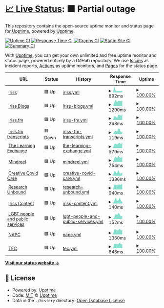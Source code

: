 # [📈 Live Status](https://upptime.github.io/upptime): <!--live status--> **🟧 Partial outage**

This repository contains the open-source uptime monitor and status page for [Upptime](https://upptime.js.org), powered by [Upptime](https://github.com/upptime/upptime).

[![Uptime CI](https://github.com/irissorg/upptime/workflows/Uptime%20CI/badge.svg)](https://github.com/upptime/upptime/actions?query=workflow%3A%22Uptime+CI%22)
[![Response Time CI](https://github.com/irissorg/upptime/workflows/Response%20Time%20CI/badge.svg)](https://github.com/upptime/upptime/actions?query=workflow%3A%22Response+Time+CI%22)
[![Graphs CI](https://github.com/irissorg/upptime/workflows/Graphs%20CI/badge.svg)](https://github.com/upptime/upptime/actions?query=workflow%3A%22Graphs+CI%22)
[![Static Site CI](https://github.com/irissorg/upptime/workflows/Static%20Site%20CI/badge.svg)](https://github.com/upptime/upptime/actions?query=workflow%3A%22Static+Site+CI%22)
[![Summary CI](https://github.com/irissorg/upptime/workflows/Summary%20CI/badge.svg)](https://github.com/upptime/upptime/actions?query=workflow%3A%22Summary+CI%22)

With [Upptime](https://upptime.js.org), you can get your own unlimited and free uptime monitor and status page, powered entirely by a GitHub repository. We use [Issues](https://github.com/upptime/upptime/issues) as incident reports, [Actions](https://github.com/upptime/upptime/actions) as uptime monitors, and [Pages](https://upptime.github.io/upptime) for the status page.

<!--start: status pages-->
<!-- This summary is generated by Upptime (https://github.com/upptime/upptime) -->
<!-- Do not edit this manually, your changes will be overwritten -->
<!-- prettier-ignore -->
| URL | Status | History | Response Time | Uptime |
| --- | ------ | ------- | ------------- | ------ |
| <img alt="" src="https://favicons.githubusercontent.com/www.iriss.org.uk" height="13"> [Iriss](https://www.iriss.org.uk) | 🟩 Up | [iriss.yml](https://github.com/irissorg/upptime/commits/HEAD/history/iriss.yml) | <details><summary><img alt="Response time graph" src="./graphs/iriss/response-time-week.png" height="20"> 892ms</summary><br><a href="https://irissorg.github.io/upptime/history/iriss"><img alt="Response time 719" src="https://img.shields.io/endpoint?url=https%3A%2F%2Fraw.githubusercontent.com%2Firissorg%2Fupptime%2FHEAD%2Fapi%2Firiss%2Fresponse-time.json"></a><br><a href="https://irissorg.github.io/upptime/history/iriss"><img alt="24-hour response time 757" src="https://img.shields.io/endpoint?url=https%3A%2F%2Fraw.githubusercontent.com%2Firissorg%2Fupptime%2FHEAD%2Fapi%2Firiss%2Fresponse-time-day.json"></a><br><a href="https://irissorg.github.io/upptime/history/iriss"><img alt="7-day response time 892" src="https://img.shields.io/endpoint?url=https%3A%2F%2Fraw.githubusercontent.com%2Firissorg%2Fupptime%2FHEAD%2Fapi%2Firiss%2Fresponse-time-week.json"></a><br><a href="https://irissorg.github.io/upptime/history/iriss"><img alt="30-day response time 701" src="https://img.shields.io/endpoint?url=https%3A%2F%2Fraw.githubusercontent.com%2Firissorg%2Fupptime%2FHEAD%2Fapi%2Firiss%2Fresponse-time-month.json"></a><br><a href="https://irissorg.github.io/upptime/history/iriss"><img alt="1-year response time 719" src="https://img.shields.io/endpoint?url=https%3A%2F%2Fraw.githubusercontent.com%2Firissorg%2Fupptime%2FHEAD%2Fapi%2Firiss%2Fresponse-time-year.json"></a></details> | <details><summary><a href="https://irissorg.github.io/upptime/history/iriss">100.00%</a></summary><a href="https://irissorg.github.io/upptime/history/iriss"><img alt="All-time uptime 100.00%" src="https://img.shields.io/endpoint?url=https%3A%2F%2Fraw.githubusercontent.com%2Firissorg%2Fupptime%2FHEAD%2Fapi%2Firiss%2Fuptime.json"></a><br><a href="https://irissorg.github.io/upptime/history/iriss"><img alt="24-hour uptime 100.00%" src="https://img.shields.io/endpoint?url=https%3A%2F%2Fraw.githubusercontent.com%2Firissorg%2Fupptime%2FHEAD%2Fapi%2Firiss%2Fuptime-day.json"></a><br><a href="https://irissorg.github.io/upptime/history/iriss"><img alt="7-day uptime 100.00%" src="https://img.shields.io/endpoint?url=https%3A%2F%2Fraw.githubusercontent.com%2Firissorg%2Fupptime%2FHEAD%2Fapi%2Firiss%2Fuptime-week.json"></a><br><a href="https://irissorg.github.io/upptime/history/iriss"><img alt="30-day uptime 100.00%" src="https://img.shields.io/endpoint?url=https%3A%2F%2Fraw.githubusercontent.com%2Firissorg%2Fupptime%2FHEAD%2Fapi%2Firiss%2Fuptime-month.json"></a><br><a href="https://irissorg.github.io/upptime/history/iriss"><img alt="1-year uptime 100.00%" src="https://img.shields.io/endpoint?url=https%3A%2F%2Fraw.githubusercontent.com%2Firissorg%2Fupptime%2FHEAD%2Fapi%2Firiss%2Fuptime-year.json"></a></details>
| <img alt="" src="https://favicons.githubusercontent.com/blogs.iriss.org.uk" height="13"> [Iriss Blogs](https://blogs.iriss.org.uk/rural-social-work-scotland) | 🟩 Up | [iriss-blogs.yml](https://github.com/irissorg/upptime/commits/HEAD/history/iriss-blogs.yml) | <details><summary><img alt="Response time graph" src="./graphs/iriss-blogs/response-time-week.png" height="20"> 1290ms</summary><br><a href="https://irissorg.github.io/upptime/history/iriss-blogs"><img alt="Response time 1300" src="https://img.shields.io/endpoint?url=https%3A%2F%2Fraw.githubusercontent.com%2Firissorg%2Fupptime%2FHEAD%2Fapi%2Firiss-blogs%2Fresponse-time.json"></a><br><a href="https://irissorg.github.io/upptime/history/iriss-blogs"><img alt="24-hour response time 1447" src="https://img.shields.io/endpoint?url=https%3A%2F%2Fraw.githubusercontent.com%2Firissorg%2Fupptime%2FHEAD%2Fapi%2Firiss-blogs%2Fresponse-time-day.json"></a><br><a href="https://irissorg.github.io/upptime/history/iriss-blogs"><img alt="7-day response time 1290" src="https://img.shields.io/endpoint?url=https%3A%2F%2Fraw.githubusercontent.com%2Firissorg%2Fupptime%2FHEAD%2Fapi%2Firiss-blogs%2Fresponse-time-week.json"></a><br><a href="https://irissorg.github.io/upptime/history/iriss-blogs"><img alt="30-day response time 1266" src="https://img.shields.io/endpoint?url=https%3A%2F%2Fraw.githubusercontent.com%2Firissorg%2Fupptime%2FHEAD%2Fapi%2Firiss-blogs%2Fresponse-time-month.json"></a><br><a href="https://irissorg.github.io/upptime/history/iriss-blogs"><img alt="1-year response time 1300" src="https://img.shields.io/endpoint?url=https%3A%2F%2Fraw.githubusercontent.com%2Firissorg%2Fupptime%2FHEAD%2Fapi%2Firiss-blogs%2Fresponse-time-year.json"></a></details> | <details><summary><a href="https://irissorg.github.io/upptime/history/iriss-blogs">100.00%</a></summary><a href="https://irissorg.github.io/upptime/history/iriss-blogs"><img alt="All-time uptime 100.00%" src="https://img.shields.io/endpoint?url=https%3A%2F%2Fraw.githubusercontent.com%2Firissorg%2Fupptime%2FHEAD%2Fapi%2Firiss-blogs%2Fuptime.json"></a><br><a href="https://irissorg.github.io/upptime/history/iriss-blogs"><img alt="24-hour uptime 100.00%" src="https://img.shields.io/endpoint?url=https%3A%2F%2Fraw.githubusercontent.com%2Firissorg%2Fupptime%2FHEAD%2Fapi%2Firiss-blogs%2Fuptime-day.json"></a><br><a href="https://irissorg.github.io/upptime/history/iriss-blogs"><img alt="7-day uptime 100.00%" src="https://img.shields.io/endpoint?url=https%3A%2F%2Fraw.githubusercontent.com%2Firissorg%2Fupptime%2FHEAD%2Fapi%2Firiss-blogs%2Fuptime-week.json"></a><br><a href="https://irissorg.github.io/upptime/history/iriss-blogs"><img alt="30-day uptime 100.00%" src="https://img.shields.io/endpoint?url=https%3A%2F%2Fraw.githubusercontent.com%2Firissorg%2Fupptime%2FHEAD%2Fapi%2Firiss-blogs%2Fuptime-month.json"></a><br><a href="https://irissorg.github.io/upptime/history/iriss-blogs"><img alt="1-year uptime 100.00%" src="https://img.shields.io/endpoint?url=https%3A%2F%2Fraw.githubusercontent.com%2Firissorg%2Fupptime%2FHEAD%2Fapi%2Firiss-blogs%2Fuptime-year.json"></a></details>
| <img alt="" src="https://favicons.githubusercontent.com/podcast.iriss.org.uk" height="13"> [Iriss.fm](https://podcast.iriss.org.uk) | 🟩 Up | [iriss-fm.yml](https://github.com/irissorg/upptime/commits/HEAD/history/iriss-fm.yml) | <details><summary><img alt="Response time graph" src="./graphs/iriss-fm/response-time-week.png" height="20"> 268ms</summary><br><a href="https://irissorg.github.io/upptime/history/iriss-fm"><img alt="Response time 272" src="https://img.shields.io/endpoint?url=https%3A%2F%2Fraw.githubusercontent.com%2Firissorg%2Fupptime%2FHEAD%2Fapi%2Firiss-fm%2Fresponse-time.json"></a><br><a href="https://irissorg.github.io/upptime/history/iriss-fm"><img alt="24-hour response time 372" src="https://img.shields.io/endpoint?url=https%3A%2F%2Fraw.githubusercontent.com%2Firissorg%2Fupptime%2FHEAD%2Fapi%2Firiss-fm%2Fresponse-time-day.json"></a><br><a href="https://irissorg.github.io/upptime/history/iriss-fm"><img alt="7-day response time 268" src="https://img.shields.io/endpoint?url=https%3A%2F%2Fraw.githubusercontent.com%2Firissorg%2Fupptime%2FHEAD%2Fapi%2Firiss-fm%2Fresponse-time-week.json"></a><br><a href="https://irissorg.github.io/upptime/history/iriss-fm"><img alt="30-day response time 247" src="https://img.shields.io/endpoint?url=https%3A%2F%2Fraw.githubusercontent.com%2Firissorg%2Fupptime%2FHEAD%2Fapi%2Firiss-fm%2Fresponse-time-month.json"></a><br><a href="https://irissorg.github.io/upptime/history/iriss-fm"><img alt="1-year response time 272" src="https://img.shields.io/endpoint?url=https%3A%2F%2Fraw.githubusercontent.com%2Firissorg%2Fupptime%2FHEAD%2Fapi%2Firiss-fm%2Fresponse-time-year.json"></a></details> | <details><summary><a href="https://irissorg.github.io/upptime/history/iriss-fm">100.00%</a></summary><a href="https://irissorg.github.io/upptime/history/iriss-fm"><img alt="All-time uptime 100.00%" src="https://img.shields.io/endpoint?url=https%3A%2F%2Fraw.githubusercontent.com%2Firissorg%2Fupptime%2FHEAD%2Fapi%2Firiss-fm%2Fuptime.json"></a><br><a href="https://irissorg.github.io/upptime/history/iriss-fm"><img alt="24-hour uptime 100.00%" src="https://img.shields.io/endpoint?url=https%3A%2F%2Fraw.githubusercontent.com%2Firissorg%2Fupptime%2FHEAD%2Fapi%2Firiss-fm%2Fuptime-day.json"></a><br><a href="https://irissorg.github.io/upptime/history/iriss-fm"><img alt="7-day uptime 100.00%" src="https://img.shields.io/endpoint?url=https%3A%2F%2Fraw.githubusercontent.com%2Firissorg%2Fupptime%2FHEAD%2Fapi%2Firiss-fm%2Fuptime-week.json"></a><br><a href="https://irissorg.github.io/upptime/history/iriss-fm"><img alt="30-day uptime 100.00%" src="https://img.shields.io/endpoint?url=https%3A%2F%2Fraw.githubusercontent.com%2Firissorg%2Fupptime%2FHEAD%2Fapi%2Firiss-fm%2Fuptime-month.json"></a><br><a href="https://irissorg.github.io/upptime/history/iriss-fm"><img alt="1-year uptime 100.00%" src="https://img.shields.io/endpoint?url=https%3A%2F%2Fraw.githubusercontent.com%2Firissorg%2Fupptime%2FHEAD%2Fapi%2Firiss-fm%2Fuptime-year.json"></a></details>
| <img alt="" src="https://favicons.githubusercontent.com/transcripts.podcast.iriss.org.uk" height="13"> [Iriss.fm transcripts](https://transcripts.podcast.iriss.org.uk) | 🟥 Down | [iriss-fm-transcripts.yml](https://github.com/irissorg/upptime/commits/HEAD/history/iriss-fm-transcripts.yml) | <details><summary><img alt="Response time graph" src="./graphs/iriss-fm-transcripts/response-time-week.png" height="20"> 119ms</summary><br><a href="https://irissorg.github.io/upptime/history/iriss-fm-transcripts"><img alt="Response time 153" src="https://img.shields.io/endpoint?url=https%3A%2F%2Fraw.githubusercontent.com%2Firissorg%2Fupptime%2FHEAD%2Fapi%2Firiss-fm-transcripts%2Fresponse-time.json"></a><br><a href="https://irissorg.github.io/upptime/history/iriss-fm-transcripts"><img alt="24-hour response time 81" src="https://img.shields.io/endpoint?url=https%3A%2F%2Fraw.githubusercontent.com%2Firissorg%2Fupptime%2FHEAD%2Fapi%2Firiss-fm-transcripts%2Fresponse-time-day.json"></a><br><a href="https://irissorg.github.io/upptime/history/iriss-fm-transcripts"><img alt="7-day response time 119" src="https://img.shields.io/endpoint?url=https%3A%2F%2Fraw.githubusercontent.com%2Firissorg%2Fupptime%2FHEAD%2Fapi%2Firiss-fm-transcripts%2Fresponse-time-week.json"></a><br><a href="https://irissorg.github.io/upptime/history/iriss-fm-transcripts"><img alt="30-day response time 168" src="https://img.shields.io/endpoint?url=https%3A%2F%2Fraw.githubusercontent.com%2Firissorg%2Fupptime%2FHEAD%2Fapi%2Firiss-fm-transcripts%2Fresponse-time-month.json"></a><br><a href="https://irissorg.github.io/upptime/history/iriss-fm-transcripts"><img alt="1-year response time 153" src="https://img.shields.io/endpoint?url=https%3A%2F%2Fraw.githubusercontent.com%2Firissorg%2Fupptime%2FHEAD%2Fapi%2Firiss-fm-transcripts%2Fresponse-time-year.json"></a></details> | <details><summary><a href="https://irissorg.github.io/upptime/history/iriss-fm-transcripts">100.00%</a></summary><a href="https://irissorg.github.io/upptime/history/iriss-fm-transcripts"><img alt="All-time uptime 100.00%" src="https://img.shields.io/endpoint?url=https%3A%2F%2Fraw.githubusercontent.com%2Firissorg%2Fupptime%2FHEAD%2Fapi%2Firiss-fm-transcripts%2Fuptime.json"></a><br><a href="https://irissorg.github.io/upptime/history/iriss-fm-transcripts"><img alt="24-hour uptime 100.00%" src="https://img.shields.io/endpoint?url=https%3A%2F%2Fraw.githubusercontent.com%2Firissorg%2Fupptime%2FHEAD%2Fapi%2Firiss-fm-transcripts%2Fuptime-day.json"></a><br><a href="https://irissorg.github.io/upptime/history/iriss-fm-transcripts"><img alt="7-day uptime 100.00%" src="https://img.shields.io/endpoint?url=https%3A%2F%2Fraw.githubusercontent.com%2Firissorg%2Fupptime%2FHEAD%2Fapi%2Firiss-fm-transcripts%2Fuptime-week.json"></a><br><a href="https://irissorg.github.io/upptime/history/iriss-fm-transcripts"><img alt="30-day uptime 100.00%" src="https://img.shields.io/endpoint?url=https%3A%2F%2Fraw.githubusercontent.com%2Firissorg%2Fupptime%2FHEAD%2Fapi%2Firiss-fm-transcripts%2Fuptime-month.json"></a><br><a href="https://irissorg.github.io/upptime/history/iriss-fm-transcripts"><img alt="1-year uptime 100.00%" src="https://img.shields.io/endpoint?url=https%3A%2F%2Fraw.githubusercontent.com%2Firissorg%2Fupptime%2FHEAD%2Fapi%2Firiss-fm-transcripts%2Fuptime-year.json"></a></details>
| <img alt="" src="https://favicons.githubusercontent.com/lx.iriss.org.uk" height="13"> [The Learning Exchange](https://lx.iriss.org.uk) | 🟩 Up | [the-learning-exchange.yml](https://github.com/irissorg/upptime/commits/HEAD/history/the-learning-exchange.yml) | <details><summary><img alt="Response time graph" src="./graphs/the-learning-exchange/response-time-week.png" height="20"> 579ms</summary><br><a href="https://irissorg.github.io/upptime/history/the-learning-exchange"><img alt="Response time 608" src="https://img.shields.io/endpoint?url=https%3A%2F%2Fraw.githubusercontent.com%2Firissorg%2Fupptime%2FHEAD%2Fapi%2Fthe-learning-exchange%2Fresponse-time.json"></a><br><a href="https://irissorg.github.io/upptime/history/the-learning-exchange"><img alt="24-hour response time 772" src="https://img.shields.io/endpoint?url=https%3A%2F%2Fraw.githubusercontent.com%2Firissorg%2Fupptime%2FHEAD%2Fapi%2Fthe-learning-exchange%2Fresponse-time-day.json"></a><br><a href="https://irissorg.github.io/upptime/history/the-learning-exchange"><img alt="7-day response time 579" src="https://img.shields.io/endpoint?url=https%3A%2F%2Fraw.githubusercontent.com%2Firissorg%2Fupptime%2FHEAD%2Fapi%2Fthe-learning-exchange%2Fresponse-time-week.json"></a><br><a href="https://irissorg.github.io/upptime/history/the-learning-exchange"><img alt="30-day response time 593" src="https://img.shields.io/endpoint?url=https%3A%2F%2Fraw.githubusercontent.com%2Firissorg%2Fupptime%2FHEAD%2Fapi%2Fthe-learning-exchange%2Fresponse-time-month.json"></a><br><a href="https://irissorg.github.io/upptime/history/the-learning-exchange"><img alt="1-year response time 608" src="https://img.shields.io/endpoint?url=https%3A%2F%2Fraw.githubusercontent.com%2Firissorg%2Fupptime%2FHEAD%2Fapi%2Fthe-learning-exchange%2Fresponse-time-year.json"></a></details> | <details><summary><a href="https://irissorg.github.io/upptime/history/the-learning-exchange">100.00%</a></summary><a href="https://irissorg.github.io/upptime/history/the-learning-exchange"><img alt="All-time uptime 100.00%" src="https://img.shields.io/endpoint?url=https%3A%2F%2Fraw.githubusercontent.com%2Firissorg%2Fupptime%2FHEAD%2Fapi%2Fthe-learning-exchange%2Fuptime.json"></a><br><a href="https://irissorg.github.io/upptime/history/the-learning-exchange"><img alt="24-hour uptime 100.00%" src="https://img.shields.io/endpoint?url=https%3A%2F%2Fraw.githubusercontent.com%2Firissorg%2Fupptime%2FHEAD%2Fapi%2Fthe-learning-exchange%2Fuptime-day.json"></a><br><a href="https://irissorg.github.io/upptime/history/the-learning-exchange"><img alt="7-day uptime 100.00%" src="https://img.shields.io/endpoint?url=https%3A%2F%2Fraw.githubusercontent.com%2Firissorg%2Fupptime%2FHEAD%2Fapi%2Fthe-learning-exchange%2Fuptime-week.json"></a><br><a href="https://irissorg.github.io/upptime/history/the-learning-exchange"><img alt="30-day uptime 100.00%" src="https://img.shields.io/endpoint?url=https%3A%2F%2Fraw.githubusercontent.com%2Firissorg%2Fupptime%2FHEAD%2Fapi%2Fthe-learning-exchange%2Fuptime-month.json"></a><br><a href="https://irissorg.github.io/upptime/history/the-learning-exchange"><img alt="1-year uptime 100.00%" src="https://img.shields.io/endpoint?url=https%3A%2F%2Fraw.githubusercontent.com%2Firissorg%2Fupptime%2FHEAD%2Fapi%2Fthe-learning-exchange%2Fuptime-year.json"></a></details>
| <img alt="" src="https://favicons.githubusercontent.com/mindreel.org.uk" height="13"> [Mindreel](https://mindreel.org.uk) | 🟩 Up | [mindreel.yml](https://github.com/irissorg/upptime/commits/HEAD/history/mindreel.yml) | <details><summary><img alt="Response time graph" src="./graphs/mindreel/response-time-week.png" height="20"> 754ms</summary><br><a href="https://irissorg.github.io/upptime/history/mindreel"><img alt="Response time 826" src="https://img.shields.io/endpoint?url=https%3A%2F%2Fraw.githubusercontent.com%2Firissorg%2Fupptime%2FHEAD%2Fapi%2Fmindreel%2Fresponse-time.json"></a><br><a href="https://irissorg.github.io/upptime/history/mindreel"><img alt="24-hour response time 894" src="https://img.shields.io/endpoint?url=https%3A%2F%2Fraw.githubusercontent.com%2Firissorg%2Fupptime%2FHEAD%2Fapi%2Fmindreel%2Fresponse-time-day.json"></a><br><a href="https://irissorg.github.io/upptime/history/mindreel"><img alt="7-day response time 754" src="https://img.shields.io/endpoint?url=https%3A%2F%2Fraw.githubusercontent.com%2Firissorg%2Fupptime%2FHEAD%2Fapi%2Fmindreel%2Fresponse-time-week.json"></a><br><a href="https://irissorg.github.io/upptime/history/mindreel"><img alt="30-day response time 810" src="https://img.shields.io/endpoint?url=https%3A%2F%2Fraw.githubusercontent.com%2Firissorg%2Fupptime%2FHEAD%2Fapi%2Fmindreel%2Fresponse-time-month.json"></a><br><a href="https://irissorg.github.io/upptime/history/mindreel"><img alt="1-year response time 826" src="https://img.shields.io/endpoint?url=https%3A%2F%2Fraw.githubusercontent.com%2Firissorg%2Fupptime%2FHEAD%2Fapi%2Fmindreel%2Fresponse-time-year.json"></a></details> | <details><summary><a href="https://irissorg.github.io/upptime/history/mindreel">100.00%</a></summary><a href="https://irissorg.github.io/upptime/history/mindreel"><img alt="All-time uptime 100.00%" src="https://img.shields.io/endpoint?url=https%3A%2F%2Fraw.githubusercontent.com%2Firissorg%2Fupptime%2FHEAD%2Fapi%2Fmindreel%2Fuptime.json"></a><br><a href="https://irissorg.github.io/upptime/history/mindreel"><img alt="24-hour uptime 100.00%" src="https://img.shields.io/endpoint?url=https%3A%2F%2Fraw.githubusercontent.com%2Firissorg%2Fupptime%2FHEAD%2Fapi%2Fmindreel%2Fuptime-day.json"></a><br><a href="https://irissorg.github.io/upptime/history/mindreel"><img alt="7-day uptime 100.00%" src="https://img.shields.io/endpoint?url=https%3A%2F%2Fraw.githubusercontent.com%2Firissorg%2Fupptime%2FHEAD%2Fapi%2Fmindreel%2Fuptime-week.json"></a><br><a href="https://irissorg.github.io/upptime/history/mindreel"><img alt="30-day uptime 100.00%" src="https://img.shields.io/endpoint?url=https%3A%2F%2Fraw.githubusercontent.com%2Firissorg%2Fupptime%2FHEAD%2Fapi%2Fmindreel%2Fuptime-month.json"></a><br><a href="https://irissorg.github.io/upptime/history/mindreel"><img alt="1-year uptime 100.00%" src="https://img.shields.io/endpoint?url=https%3A%2F%2Fraw.githubusercontent.com%2Firissorg%2Fupptime%2FHEAD%2Fapi%2Fmindreel%2Fuptime-year.json"></a></details>
| <img alt="" src="https://favicons.githubusercontent.com/www.creativecovidcare.com" height="13"> [Creative Covid Care](https://www.creativecovidcare.com) | 🟩 Up | [creative-covid-care.yml](https://github.com/irissorg/upptime/commits/HEAD/history/creative-covid-care.yml) | <details><summary><img alt="Response time graph" src="./graphs/creative-covid-care/response-time-week.png" height="20"> 1386ms</summary><br><a href="https://irissorg.github.io/upptime/history/creative-covid-care"><img alt="Response time 1148" src="https://img.shields.io/endpoint?url=https%3A%2F%2Fraw.githubusercontent.com%2Firissorg%2Fupptime%2FHEAD%2Fapi%2Fcreative-covid-care%2Fresponse-time.json"></a><br><a href="https://irissorg.github.io/upptime/history/creative-covid-care"><img alt="24-hour response time 1298" src="https://img.shields.io/endpoint?url=https%3A%2F%2Fraw.githubusercontent.com%2Firissorg%2Fupptime%2FHEAD%2Fapi%2Fcreative-covid-care%2Fresponse-time-day.json"></a><br><a href="https://irissorg.github.io/upptime/history/creative-covid-care"><img alt="7-day response time 1386" src="https://img.shields.io/endpoint?url=https%3A%2F%2Fraw.githubusercontent.com%2Firissorg%2Fupptime%2FHEAD%2Fapi%2Fcreative-covid-care%2Fresponse-time-week.json"></a><br><a href="https://irissorg.github.io/upptime/history/creative-covid-care"><img alt="30-day response time 1157" src="https://img.shields.io/endpoint?url=https%3A%2F%2Fraw.githubusercontent.com%2Firissorg%2Fupptime%2FHEAD%2Fapi%2Fcreative-covid-care%2Fresponse-time-month.json"></a><br><a href="https://irissorg.github.io/upptime/history/creative-covid-care"><img alt="1-year response time 1148" src="https://img.shields.io/endpoint?url=https%3A%2F%2Fraw.githubusercontent.com%2Firissorg%2Fupptime%2FHEAD%2Fapi%2Fcreative-covid-care%2Fresponse-time-year.json"></a></details> | <details><summary><a href="https://irissorg.github.io/upptime/history/creative-covid-care">100.00%</a></summary><a href="https://irissorg.github.io/upptime/history/creative-covid-care"><img alt="All-time uptime 100.00%" src="https://img.shields.io/endpoint?url=https%3A%2F%2Fraw.githubusercontent.com%2Firissorg%2Fupptime%2FHEAD%2Fapi%2Fcreative-covid-care%2Fuptime.json"></a><br><a href="https://irissorg.github.io/upptime/history/creative-covid-care"><img alt="24-hour uptime 100.00%" src="https://img.shields.io/endpoint?url=https%3A%2F%2Fraw.githubusercontent.com%2Firissorg%2Fupptime%2FHEAD%2Fapi%2Fcreative-covid-care%2Fuptime-day.json"></a><br><a href="https://irissorg.github.io/upptime/history/creative-covid-care"><img alt="7-day uptime 100.00%" src="https://img.shields.io/endpoint?url=https%3A%2F%2Fraw.githubusercontent.com%2Firissorg%2Fupptime%2FHEAD%2Fapi%2Fcreative-covid-care%2Fuptime-week.json"></a><br><a href="https://irissorg.github.io/upptime/history/creative-covid-care"><img alt="30-day uptime 100.00%" src="https://img.shields.io/endpoint?url=https%3A%2F%2Fraw.githubusercontent.com%2Firissorg%2Fupptime%2FHEAD%2Fapi%2Fcreative-covid-care%2Fuptime-month.json"></a><br><a href="https://irissorg.github.io/upptime/history/creative-covid-care"><img alt="1-year uptime 100.00%" src="https://img.shields.io/endpoint?url=https%3A%2F%2Fraw.githubusercontent.com%2Firissorg%2Fupptime%2FHEAD%2Fapi%2Fcreative-covid-care%2Fuptime-year.json"></a></details>
| <img alt="" src="https://favicons.githubusercontent.com/www.researchunbound.org.uk" height="13"> [Research Unbound](https://www.researchunbound.org.uk) | 🟩 Up | [research-unbound.yml](https://github.com/irissorg/upptime/commits/HEAD/history/research-unbound.yml) | <details><summary><img alt="Response time graph" src="./graphs/research-unbound/response-time-week.png" height="20"> 940ms</summary><br><a href="https://irissorg.github.io/upptime/history/research-unbound"><img alt="Response time 1099" src="https://img.shields.io/endpoint?url=https%3A%2F%2Fraw.githubusercontent.com%2Firissorg%2Fupptime%2FHEAD%2Fapi%2Fresearch-unbound%2Fresponse-time.json"></a><br><a href="https://irissorg.github.io/upptime/history/research-unbound"><img alt="24-hour response time 1123" src="https://img.shields.io/endpoint?url=https%3A%2F%2Fraw.githubusercontent.com%2Firissorg%2Fupptime%2FHEAD%2Fapi%2Fresearch-unbound%2Fresponse-time-day.json"></a><br><a href="https://irissorg.github.io/upptime/history/research-unbound"><img alt="7-day response time 940" src="https://img.shields.io/endpoint?url=https%3A%2F%2Fraw.githubusercontent.com%2Firissorg%2Fupptime%2FHEAD%2Fapi%2Fresearch-unbound%2Fresponse-time-week.json"></a><br><a href="https://irissorg.github.io/upptime/history/research-unbound"><img alt="30-day response time 1042" src="https://img.shields.io/endpoint?url=https%3A%2F%2Fraw.githubusercontent.com%2Firissorg%2Fupptime%2FHEAD%2Fapi%2Fresearch-unbound%2Fresponse-time-month.json"></a><br><a href="https://irissorg.github.io/upptime/history/research-unbound"><img alt="1-year response time 1099" src="https://img.shields.io/endpoint?url=https%3A%2F%2Fraw.githubusercontent.com%2Firissorg%2Fupptime%2FHEAD%2Fapi%2Fresearch-unbound%2Fresponse-time-year.json"></a></details> | <details><summary><a href="https://irissorg.github.io/upptime/history/research-unbound">100.00%</a></summary><a href="https://irissorg.github.io/upptime/history/research-unbound"><img alt="All-time uptime 100.00%" src="https://img.shields.io/endpoint?url=https%3A%2F%2Fraw.githubusercontent.com%2Firissorg%2Fupptime%2FHEAD%2Fapi%2Fresearch-unbound%2Fuptime.json"></a><br><a href="https://irissorg.github.io/upptime/history/research-unbound"><img alt="24-hour uptime 100.00%" src="https://img.shields.io/endpoint?url=https%3A%2F%2Fraw.githubusercontent.com%2Firissorg%2Fupptime%2FHEAD%2Fapi%2Fresearch-unbound%2Fuptime-day.json"></a><br><a href="https://irissorg.github.io/upptime/history/research-unbound"><img alt="7-day uptime 100.00%" src="https://img.shields.io/endpoint?url=https%3A%2F%2Fraw.githubusercontent.com%2Firissorg%2Fupptime%2FHEAD%2Fapi%2Fresearch-unbound%2Fuptime-week.json"></a><br><a href="https://irissorg.github.io/upptime/history/research-unbound"><img alt="30-day uptime 100.00%" src="https://img.shields.io/endpoint?url=https%3A%2F%2Fraw.githubusercontent.com%2Firissorg%2Fupptime%2FHEAD%2Fapi%2Fresearch-unbound%2Fuptime-month.json"></a><br><a href="https://irissorg.github.io/upptime/history/research-unbound"><img alt="1-year uptime 100.00%" src="https://img.shields.io/endpoint?url=https%3A%2F%2Fraw.githubusercontent.com%2Firissorg%2Fupptime%2FHEAD%2Fapi%2Fresearch-unbound%2Fuptime-year.json"></a></details>
| <img alt="" src="https://favicons.githubusercontent.com/content.iriss.org.uk" height="13"> [Iriss Content](https://content.iriss.org.uk) | 🟩 Up | [iriss-content.yml](https://github.com/irissorg/upptime/commits/HEAD/history/iriss-content.yml) | <details><summary><img alt="Response time graph" src="./graphs/iriss-content/response-time-week.png" height="20"> 140ms</summary><br><a href="https://irissorg.github.io/upptime/history/iriss-content"><img alt="Response time 168" src="https://img.shields.io/endpoint?url=https%3A%2F%2Fraw.githubusercontent.com%2Firissorg%2Fupptime%2FHEAD%2Fapi%2Firiss-content%2Fresponse-time.json"></a><br><a href="https://irissorg.github.io/upptime/history/iriss-content"><img alt="24-hour response time 72" src="https://img.shields.io/endpoint?url=https%3A%2F%2Fraw.githubusercontent.com%2Firissorg%2Fupptime%2FHEAD%2Fapi%2Firiss-content%2Fresponse-time-day.json"></a><br><a href="https://irissorg.github.io/upptime/history/iriss-content"><img alt="7-day response time 140" src="https://img.shields.io/endpoint?url=https%3A%2F%2Fraw.githubusercontent.com%2Firissorg%2Fupptime%2FHEAD%2Fapi%2Firiss-content%2Fresponse-time-week.json"></a><br><a href="https://irissorg.github.io/upptime/history/iriss-content"><img alt="30-day response time 141" src="https://img.shields.io/endpoint?url=https%3A%2F%2Fraw.githubusercontent.com%2Firissorg%2Fupptime%2FHEAD%2Fapi%2Firiss-content%2Fresponse-time-month.json"></a><br><a href="https://irissorg.github.io/upptime/history/iriss-content"><img alt="1-year response time 168" src="https://img.shields.io/endpoint?url=https%3A%2F%2Fraw.githubusercontent.com%2Firissorg%2Fupptime%2FHEAD%2Fapi%2Firiss-content%2Fresponse-time-year.json"></a></details> | <details><summary><a href="https://irissorg.github.io/upptime/history/iriss-content">100.00%</a></summary><a href="https://irissorg.github.io/upptime/history/iriss-content"><img alt="All-time uptime 100.00%" src="https://img.shields.io/endpoint?url=https%3A%2F%2Fraw.githubusercontent.com%2Firissorg%2Fupptime%2FHEAD%2Fapi%2Firiss-content%2Fuptime.json"></a><br><a href="https://irissorg.github.io/upptime/history/iriss-content"><img alt="24-hour uptime 100.00%" src="https://img.shields.io/endpoint?url=https%3A%2F%2Fraw.githubusercontent.com%2Firissorg%2Fupptime%2FHEAD%2Fapi%2Firiss-content%2Fuptime-day.json"></a><br><a href="https://irissorg.github.io/upptime/history/iriss-content"><img alt="7-day uptime 100.00%" src="https://img.shields.io/endpoint?url=https%3A%2F%2Fraw.githubusercontent.com%2Firissorg%2Fupptime%2FHEAD%2Fapi%2Firiss-content%2Fuptime-week.json"></a><br><a href="https://irissorg.github.io/upptime/history/iriss-content"><img alt="30-day uptime 100.00%" src="https://img.shields.io/endpoint?url=https%3A%2F%2Fraw.githubusercontent.com%2Firissorg%2Fupptime%2FHEAD%2Fapi%2Firiss-content%2Fuptime-month.json"></a><br><a href="https://irissorg.github.io/upptime/history/iriss-content"><img alt="1-year uptime 100.00%" src="https://img.shields.io/endpoint?url=https%3A%2F%2Fraw.githubusercontent.com%2Firissorg%2Fupptime%2FHEAD%2Fapi%2Firiss-content%2Fuptime-year.json"></a></details>
| <img alt="" src="https://favicons.githubusercontent.com/www.lgbtgoodpractice.org.uk" height="13"> [LGBT people and public services](https://www.lgbtgoodpractice.org.uk) | 🟩 Up | [lgbt-people-and-public-services.yml](https://github.com/irissorg/upptime/commits/HEAD/history/lgbt-people-and-public-services.yml) | <details><summary><img alt="Response time graph" src="./graphs/lgbt-people-and-public-services/response-time-week.png" height="20"> 152ms</summary><br><a href="https://irissorg.github.io/upptime/history/lgbt-people-and-public-services"><img alt="Response time 174" src="https://img.shields.io/endpoint?url=https%3A%2F%2Fraw.githubusercontent.com%2Firissorg%2Fupptime%2FHEAD%2Fapi%2Flgbt-people-and-public-services%2Fresponse-time.json"></a><br><a href="https://irissorg.github.io/upptime/history/lgbt-people-and-public-services"><img alt="24-hour response time 125" src="https://img.shields.io/endpoint?url=https%3A%2F%2Fraw.githubusercontent.com%2Firissorg%2Fupptime%2FHEAD%2Fapi%2Flgbt-people-and-public-services%2Fresponse-time-day.json"></a><br><a href="https://irissorg.github.io/upptime/history/lgbt-people-and-public-services"><img alt="7-day response time 152" src="https://img.shields.io/endpoint?url=https%3A%2F%2Fraw.githubusercontent.com%2Firissorg%2Fupptime%2FHEAD%2Fapi%2Flgbt-people-and-public-services%2Fresponse-time-week.json"></a><br><a href="https://irissorg.github.io/upptime/history/lgbt-people-and-public-services"><img alt="30-day response time 173" src="https://img.shields.io/endpoint?url=https%3A%2F%2Fraw.githubusercontent.com%2Firissorg%2Fupptime%2FHEAD%2Fapi%2Flgbt-people-and-public-services%2Fresponse-time-month.json"></a><br><a href="https://irissorg.github.io/upptime/history/lgbt-people-and-public-services"><img alt="1-year response time 174" src="https://img.shields.io/endpoint?url=https%3A%2F%2Fraw.githubusercontent.com%2Firissorg%2Fupptime%2FHEAD%2Fapi%2Flgbt-people-and-public-services%2Fresponse-time-year.json"></a></details> | <details><summary><a href="https://irissorg.github.io/upptime/history/lgbt-people-and-public-services">100.00%</a></summary><a href="https://irissorg.github.io/upptime/history/lgbt-people-and-public-services"><img alt="All-time uptime 100.00%" src="https://img.shields.io/endpoint?url=https%3A%2F%2Fraw.githubusercontent.com%2Firissorg%2Fupptime%2FHEAD%2Fapi%2Flgbt-people-and-public-services%2Fuptime.json"></a><br><a href="https://irissorg.github.io/upptime/history/lgbt-people-and-public-services"><img alt="24-hour uptime 100.00%" src="https://img.shields.io/endpoint?url=https%3A%2F%2Fraw.githubusercontent.com%2Firissorg%2Fupptime%2FHEAD%2Fapi%2Flgbt-people-and-public-services%2Fuptime-day.json"></a><br><a href="https://irissorg.github.io/upptime/history/lgbt-people-and-public-services"><img alt="7-day uptime 100.00%" src="https://img.shields.io/endpoint?url=https%3A%2F%2Fraw.githubusercontent.com%2Firissorg%2Fupptime%2FHEAD%2Fapi%2Flgbt-people-and-public-services%2Fuptime-week.json"></a><br><a href="https://irissorg.github.io/upptime/history/lgbt-people-and-public-services"><img alt="30-day uptime 100.00%" src="https://img.shields.io/endpoint?url=https%3A%2F%2Fraw.githubusercontent.com%2Firissorg%2Fupptime%2FHEAD%2Fapi%2Flgbt-people-and-public-services%2Fuptime-month.json"></a><br><a href="https://irissorg.github.io/upptime/history/lgbt-people-and-public-services"><img alt="1-year uptime 100.00%" src="https://img.shields.io/endpoint?url=https%3A%2F%2Fraw.githubusercontent.com%2Firissorg%2Fupptime%2FHEAD%2Fapi%2Flgbt-people-and-public-services%2Fuptime-year.json"></a></details>
| <img alt="" src="https://favicons.githubusercontent.com/napc.scot" height="13"> [NAPC](https://napc.scot) | 🟩 Up | [napc.yml](https://github.com/irissorg/upptime/commits/HEAD/history/napc.yml) | <details><summary><img alt="Response time graph" src="./graphs/napc/response-time-week.png" height="20"> 1360ms</summary><br><a href="https://irissorg.github.io/upptime/history/napc"><img alt="Response time 1270" src="https://img.shields.io/endpoint?url=https%3A%2F%2Fraw.githubusercontent.com%2Firissorg%2Fupptime%2FHEAD%2Fapi%2Fnapc%2Fresponse-time.json"></a><br><a href="https://irissorg.github.io/upptime/history/napc"><img alt="24-hour response time 1386" src="https://img.shields.io/endpoint?url=https%3A%2F%2Fraw.githubusercontent.com%2Firissorg%2Fupptime%2FHEAD%2Fapi%2Fnapc%2Fresponse-time-day.json"></a><br><a href="https://irissorg.github.io/upptime/history/napc"><img alt="7-day response time 1360" src="https://img.shields.io/endpoint?url=https%3A%2F%2Fraw.githubusercontent.com%2Firissorg%2Fupptime%2FHEAD%2Fapi%2Fnapc%2Fresponse-time-week.json"></a><br><a href="https://irissorg.github.io/upptime/history/napc"><img alt="30-day response time 1357" src="https://img.shields.io/endpoint?url=https%3A%2F%2Fraw.githubusercontent.com%2Firissorg%2Fupptime%2FHEAD%2Fapi%2Fnapc%2Fresponse-time-month.json"></a><br><a href="https://irissorg.github.io/upptime/history/napc"><img alt="1-year response time 1270" src="https://img.shields.io/endpoint?url=https%3A%2F%2Fraw.githubusercontent.com%2Firissorg%2Fupptime%2FHEAD%2Fapi%2Fnapc%2Fresponse-time-year.json"></a></details> | <details><summary><a href="https://irissorg.github.io/upptime/history/napc">100.00%</a></summary><a href="https://irissorg.github.io/upptime/history/napc"><img alt="All-time uptime 100.00%" src="https://img.shields.io/endpoint?url=https%3A%2F%2Fraw.githubusercontent.com%2Firissorg%2Fupptime%2FHEAD%2Fapi%2Fnapc%2Fuptime.json"></a><br><a href="https://irissorg.github.io/upptime/history/napc"><img alt="24-hour uptime 100.00%" src="https://img.shields.io/endpoint?url=https%3A%2F%2Fraw.githubusercontent.com%2Firissorg%2Fupptime%2FHEAD%2Fapi%2Fnapc%2Fuptime-day.json"></a><br><a href="https://irissorg.github.io/upptime/history/napc"><img alt="7-day uptime 100.00%" src="https://img.shields.io/endpoint?url=https%3A%2F%2Fraw.githubusercontent.com%2Firissorg%2Fupptime%2FHEAD%2Fapi%2Fnapc%2Fuptime-week.json"></a><br><a href="https://irissorg.github.io/upptime/history/napc"><img alt="30-day uptime 100.00%" src="https://img.shields.io/endpoint?url=https%3A%2F%2Fraw.githubusercontent.com%2Firissorg%2Fupptime%2FHEAD%2Fapi%2Fnapc%2Fuptime-month.json"></a><br><a href="https://irissorg.github.io/upptime/history/napc"><img alt="1-year uptime 100.00%" src="https://img.shields.io/endpoint?url=https%3A%2F%2Fraw.githubusercontent.com%2Firissorg%2Fupptime%2FHEAD%2Fapi%2Fnapc%2Fuptime-year.json"></a></details>
| <img alt="" src="https://favicons.githubusercontent.com/tec.scot" height="13"> [TEC](https://tec.scot) | 🟩 Up | [tec.yml](https://github.com/irissorg/upptime/commits/HEAD/history/tec.yml) | <details><summary><img alt="Response time graph" src="./graphs/tec/response-time-week.png" height="20"> 848ms</summary><br><a href="https://irissorg.github.io/upptime/history/tec"><img alt="Response time 691" src="https://img.shields.io/endpoint?url=https%3A%2F%2Fraw.githubusercontent.com%2Firissorg%2Fupptime%2FHEAD%2Fapi%2Ftec%2Fresponse-time.json"></a><br><a href="https://irissorg.github.io/upptime/history/tec"><img alt="24-hour response time 851" src="https://img.shields.io/endpoint?url=https%3A%2F%2Fraw.githubusercontent.com%2Firissorg%2Fupptime%2FHEAD%2Fapi%2Ftec%2Fresponse-time-day.json"></a><br><a href="https://irissorg.github.io/upptime/history/tec"><img alt="7-day response time 848" src="https://img.shields.io/endpoint?url=https%3A%2F%2Fraw.githubusercontent.com%2Firissorg%2Fupptime%2FHEAD%2Fapi%2Ftec%2Fresponse-time-week.json"></a><br><a href="https://irissorg.github.io/upptime/history/tec"><img alt="30-day response time 747" src="https://img.shields.io/endpoint?url=https%3A%2F%2Fraw.githubusercontent.com%2Firissorg%2Fupptime%2FHEAD%2Fapi%2Ftec%2Fresponse-time-month.json"></a><br><a href="https://irissorg.github.io/upptime/history/tec"><img alt="1-year response time 691" src="https://img.shields.io/endpoint?url=https%3A%2F%2Fraw.githubusercontent.com%2Firissorg%2Fupptime%2FHEAD%2Fapi%2Ftec%2Fresponse-time-year.json"></a></details> | <details><summary><a href="https://irissorg.github.io/upptime/history/tec">100.00%</a></summary><a href="https://irissorg.github.io/upptime/history/tec"><img alt="All-time uptime 100.00%" src="https://img.shields.io/endpoint?url=https%3A%2F%2Fraw.githubusercontent.com%2Firissorg%2Fupptime%2FHEAD%2Fapi%2Ftec%2Fuptime.json"></a><br><a href="https://irissorg.github.io/upptime/history/tec"><img alt="24-hour uptime 100.00%" src="https://img.shields.io/endpoint?url=https%3A%2F%2Fraw.githubusercontent.com%2Firissorg%2Fupptime%2FHEAD%2Fapi%2Ftec%2Fuptime-day.json"></a><br><a href="https://irissorg.github.io/upptime/history/tec"><img alt="7-day uptime 100.00%" src="https://img.shields.io/endpoint?url=https%3A%2F%2Fraw.githubusercontent.com%2Firissorg%2Fupptime%2FHEAD%2Fapi%2Ftec%2Fuptime-week.json"></a><br><a href="https://irissorg.github.io/upptime/history/tec"><img alt="30-day uptime 100.00%" src="https://img.shields.io/endpoint?url=https%3A%2F%2Fraw.githubusercontent.com%2Firissorg%2Fupptime%2FHEAD%2Fapi%2Ftec%2Fuptime-month.json"></a><br><a href="https://irissorg.github.io/upptime/history/tec"><img alt="1-year uptime 100.00%" src="https://img.shields.io/endpoint?url=https%3A%2F%2Fraw.githubusercontent.com%2Firissorg%2Fupptime%2FHEAD%2Fapi%2Ftec%2Fuptime-year.json"></a></details>

<!--end: status pages-->

[**Visit our status website →**](https://upptime.github.io/upptime)

## 📄 License

- Powered by: [Upptime](https://github.com/upptime/upptime)
- Code: [MIT](./LICENSE) © [Upptime](https://upptime.js.org)
- Data in the `./history` directory: [Open Database License](https://opendatacommons.org/licenses/odbl/1-0/)
